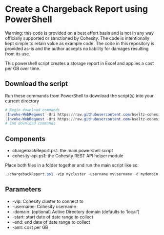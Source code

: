 # Create a Chargeback Report using PowerShell

Warning: this code is provided on a best effort basis and is not in any way officially supported or sanctioned by Cohesity. The code is intentionally kept simple to retain value as example code. The code in this repository is provided as-is and the author accepts no liability for damages resulting from its use.

This powershell script creates a storage report in Excel and applies a cost per GB over time.

## Download the script

Run these commands from PowerShell to download the script(s) into your current directory

```powershell
# Begin download commands
(Invoke-WebRequest -Uri https://raw.githubusercontent.com/bseltz-cohesity/scripts/master/powershell/KimLaCombe/chargebackReport.ps1).content | Out-File chargebackReport.ps1; (Get-Content chargebackReport.ps1) | Set-Content chargebackReport.ps1
(Invoke-WebRequest -Uri https://raw.githubusercontent.com/bseltz-cohesity/scripts/master/powershell/KimLaCombe/cohesity-api.ps1).content | Out-File cohesity-api.ps1; (Get-Content cohesity-api.ps1) | Set-Content cohesity-api.ps1
# End download commands
```

## Components

* chargebackReport.ps1: the main powershell script
* cohesity-api.ps1: the Cohesity REST API helper module

Place both files in a folder together and run the main script like so:

```powershell
./chargebackReport.ps1 -vip mycluster -username myusername -d mydomain.net -start '2019-06-04' -end '2019-07-04' -amt 1.00
```

## Parameters

* -vip: Cohesity cluster to connect to
* -username: Cohesity username
* -domain: (optional) Active Directory domain (defaults to 'local')
* -start: start date of date range to collect
* -end: end date of date range to collect
* -amt: cost per GB
